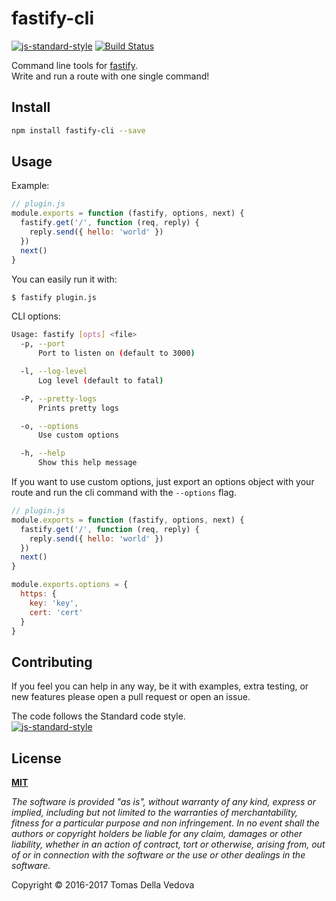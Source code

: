 # fastify-cli

[![js-standard-style](https://img.shields.io/badge/code%20style-standard-brightgreen.svg?style=flat)](http://standardjs.com/) [![Build Status](https://travis-ci.org/fastify/fastify-cli.svg?branch=master)](https://travis-ci.org/fastify/fastify-cli)

Command line tools for [fastify](https://github.com/mcollina/fastify).  
Write and run a route with one single command!

## Install
```bash
npm install fastify-cli --save
```

## Usage
Example:
```js
// plugin.js
module.exports = function (fastify, options, next) {
  fastify.get('/', function (req, reply) {
    reply.send({ hello: 'world' })
  })
  next()
}
```
You can easily run it with:
```bash
$ fastify plugin.js
```

CLI options:
```bash
Usage: fastify [opts] <file>
  -p, --port
      Port to listen on (default to 3000)

  -l, --log-level
      Log level (default to fatal)

  -P, --pretty-logs
      Prints pretty logs

  -o, --options
      Use custom options

  -h, --help
      Show this help message
```

If you want to use custom options, just export an options object with your route and run the cli command with the `--options` flag.
```js
// plugin.js
module.exports = function (fastify, options, next) {
  fastify.get('/', function (req, reply) {
    reply.send({ hello: 'world' })
  })
  next()
}

module.exports.options = {
  https: {
    key: 'key',
    cert: 'cert'
  }
}
```

## Contributing
If you feel you can help in any way, be it with examples, extra testing, or new features please open a pull request or open an issue.

The code follows the Standard code style.  
[![js-standard-style](https://cdn.rawgit.com/feross/standard/master/badge.svg)](https://github.com/feross/standard)

## License
**[MIT](https://github.com/delvedor/fastify-cli/blob/master/LICENSE)**

*The software is provided "as is", without warranty of any kind, express or implied, including but not limited to the warranties of merchantability, fitness for a particular purpose and non infringement. In no event shall the authors or copyright holders be liable for any claim, damages or other liability, whether in an action of contract, tort or otherwise, arising from, out of or in connection with the software or the use or other dealings in the software.*

Copyright © 2016-2017 Tomas Della Vedova
